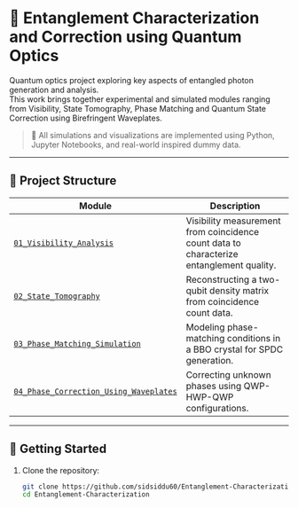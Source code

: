 # 🧿 Entanglement Characterization and Correction using Quantum Optics

Quantum optics project exploring key aspects of entangled photon generation and analysis.  
This work brings together experimental and simulated modules ranging from Visibility, State Tomography, Phase Matching and Quantum State Correction using Birefringent Waveplates.

> 🔬 All simulations and visualizations are implemented using Python, Jupyter Notebooks, and real-world inspired dummy data.

---

## 📁 Project Structure

| Module | Description |
|--------|-------------|
| [`01_Visibility_Analysis`](./01_Visibility_Analysis) | Visibility measurement from coincidence count data to characterize entanglement quality. |
| [`02_State_Tomography`](./02_State_Tomography) | Reconstructing a two-qubit density matrix from coincidence count data. |
| [`03_Phase_Matching_Simulation`](./03_Phase_Matching_Simulation) | Modeling phase-matching conditions in a BBO crystal for SPDC generation. |
| [`04_Phase_Correction_Using_Waveplates`](./04_Phase_Correction_Using_Waveplates) | Correcting unknown phases using QWP-HWP-QWP configurations. |

---

## 🚀 Getting Started

1. Clone the repository:

   ```bash
   git clone https://github.com/sidsiddu60/Entanglement-Characterization.git
   cd Entanglement-Characterization
